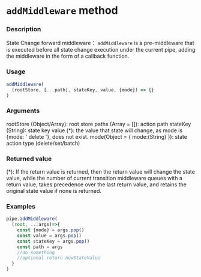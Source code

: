 # `addMiddleware` method

### Description
State Change forward middleware：
`addMiddleware` is a pre-middleware that is executed before all state change execution under the current pipe, adding the middleware in the form of a callback function.
 

### Usage
```javascript
addMiddleware(
  (rootStore, [...path], stateKey, value, {mode}) => {}
)
```

### Arguments
rootStore (Object/Array): root store
paths (Array = []): action path
stateKey (String): state key
value (*): the value that state will change, as mode is {mode: ' delete '}, does not exist.
mode(Object = { mode:(String) }): state action type (delete/set/batch)

### Returned value
(*): If the return value is returned, then the return value will change the state value, while the number of current transition middleware queues with a return value, takes precedence over the last return value, and retains the original state value if none is returned.

### Examples
```javascript
pipe.addMiddleware(
  (root, ...args)=>{
    const {mode} = args.pop()
    const value = args.pop()
    const stateKey = args.pop()
    const path = args
    //do something
    //optional return newStateValue
  }
)
```

